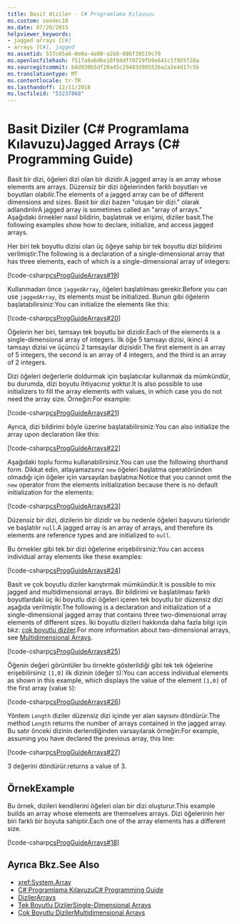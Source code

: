 ```yaml
---
title: Basit diziler - C# Programlama Kılavuzu
ms.custom: seodec18
ms.date: 07/20/2015
helpviewer_keywords:
- jagged arrays [C#]
- arrays [C#], jagged
ms.assetid: 537c65a6-0e0a-4a00-a2b8-086f38519c70
ms.openlocfilehash: f517a9a6d6e10f04df70729fb9e641c1f955f28a
ms.sourcegitcommit: bdd930b5df20a45c29483d905526a2a3e4d17c5b
ms.translationtype: MT
ms.contentlocale: tr-TR
ms.lasthandoff: 12/11/2018
ms.locfileid: "53237868"
---
```

# <a name="jagged-arrays-c-programming-guide"></a><span data-ttu-id="23f8d-102">Basit Diziler (C# Programlama Kılavuzu)</span><span class="sxs-lookup"><span data-stu-id="23f8d-102">Jagged Arrays (C# Programming Guide)</span></span>

<span data-ttu-id="23f8d-103">Basit bir dizi, öğeleri dizi olan bir dizidir.</span><span class="sxs-lookup"><span data-stu-id="23f8d-103">A jagged array is an array whose elements are arrays.</span></span> <span data-ttu-id="23f8d-104">Düzensiz bir dizi öğelerinden farklı boyutları ve boyutları olabilir.</span><span class="sxs-lookup"><span data-stu-id="23f8d-104">The elements of a jagged array can be of different dimensions and sizes.</span></span> <span data-ttu-id="23f8d-105">Basit bir dizi bazen "oluşan bir dizi." olarak adlandırılır</span><span class="sxs-lookup"><span data-stu-id="23f8d-105">A jagged array is sometimes called an "array of arrays."</span></span> <span data-ttu-id="23f8d-106">Aşağıdaki örnekler nasıl bildirin, başlatmak ve erişimi, diziler basit.</span><span class="sxs-lookup"><span data-stu-id="23f8d-106">The following examples show how to declare, initialize, and access jagged arrays.</span></span>  
  
 <span data-ttu-id="23f8d-107">Her biri tek boyutlu dizisi olan üç öğeye sahip bir tek boyutlu dizi bildirimi verilmiştir:</span><span class="sxs-lookup"><span data-stu-id="23f8d-107">The following is a declaration of a single-dimensional array that has three elements, each of which is a single-dimensional array of integers:</span></span>  
  
 [!code-csharp[csProgGuideArrays#19](../../../csharp/programming-guide/arrays/codesnippet/CSharp/jagged-arrays_1.cs)]  
  
 <span data-ttu-id="23f8d-108">Kullanmadan önce `jaggedArray`, öğeleri başlatılması gerekir.</span><span class="sxs-lookup"><span data-stu-id="23f8d-108">Before you can use `jaggedArray`, its elements must be initialized.</span></span> <span data-ttu-id="23f8d-109">Bunun gibi öğelerin başlatabilirsiniz:</span><span class="sxs-lookup"><span data-stu-id="23f8d-109">You can initialize the elements like this:</span></span>  
  
 [!code-csharp[csProgGuideArrays#20](../../../csharp/programming-guide/arrays/codesnippet/CSharp/jagged-arrays_2.cs)]  
  
 <span data-ttu-id="23f8d-110">Öğelerin her biri, tamsayı tek boyutlu bir dizidir.</span><span class="sxs-lookup"><span data-stu-id="23f8d-110">Each of the elements is a single-dimensional array of integers.</span></span> <span data-ttu-id="23f8d-111">İlk öğe 5 tamsayı dizisi, ikinci 4 tamsayı dizisi ve üçüncü 2 tamsayılar dizisidir.</span><span class="sxs-lookup"><span data-stu-id="23f8d-111">The first element is an array of 5 integers, the second is an array of 4 integers, and the third is an array of 2 integers.</span></span>  
  
 <span data-ttu-id="23f8d-112">Dizi öğeleri değerlerle doldurmak için başlatıcılar kullanmak da mümkündür, bu durumda, dizi boyutu ihtiyacınız yoktur.</span><span class="sxs-lookup"><span data-stu-id="23f8d-112">It is also possible to use initializers to fill the array elements with values, in which case you do not need the array size.</span></span> <span data-ttu-id="23f8d-113">Örneğin:</span><span class="sxs-lookup"><span data-stu-id="23f8d-113">For example:</span></span>  
  
 [!code-csharp[csProgGuideArrays#21](../../../csharp/programming-guide/arrays/codesnippet/CSharp/jagged-arrays_3.cs)]  
  
 <span data-ttu-id="23f8d-114">Ayrıca, dizi bildirimi böyle üzerine başlatabilirsiniz:</span><span class="sxs-lookup"><span data-stu-id="23f8d-114">You can also initialize the array upon declaration like this:</span></span>  
  
 [!code-csharp[csProgGuideArrays#22](../../../csharp/programming-guide/arrays/codesnippet/CSharp/jagged-arrays_4.cs)]  
  
 <span data-ttu-id="23f8d-115">Aşağıdaki toplu formu kullanabilirsiniz.</span><span class="sxs-lookup"><span data-stu-id="23f8d-115">You can use the following shorthand form.</span></span> <span data-ttu-id="23f8d-116">Dikkat edin, atlayamazsınız `new` öğeleri başlatma operatöründen olmadığı için öğeler için varsayılan başlatma:</span><span class="sxs-lookup"><span data-stu-id="23f8d-116">Notice that you cannot omit the `new` operator from the elements initialization because there is no default initialization for the elements:</span></span>  
  
 [!code-csharp[csProgGuideArrays#23](../../../csharp/programming-guide/arrays/codesnippet/CSharp/jagged-arrays_5.cs)]  
  
 <span data-ttu-id="23f8d-117">Düzensiz bir dizi, dizilerin bir dizidir ve bu nedenle öğeleri başvuru türleridir ve başlatılır `null`.</span><span class="sxs-lookup"><span data-stu-id="23f8d-117">A jagged array is an array of arrays, and therefore its elements are reference types and are initialized to `null`.</span></span>  
  
 <span data-ttu-id="23f8d-118">Bu örnekler gibi tek bir dizi öğelerine erişebilirsiniz:</span><span class="sxs-lookup"><span data-stu-id="23f8d-118">You can access individual array elements like these examples:</span></span>  
  
 [!code-csharp[csProgGuideArrays#24](../../../csharp/programming-guide/arrays/codesnippet/CSharp/jagged-arrays_6.cs)]  
  
 <span data-ttu-id="23f8d-119">Basit ve çok boyutlu diziler karıştırmak mümkündür.</span><span class="sxs-lookup"><span data-stu-id="23f8d-119">It is possible to mix jagged and multidimensional arrays.</span></span> <span data-ttu-id="23f8d-120">Bir bildirimi ve başlatılması farklı boyutlardaki üç iki boyutlu dizi öğeleri içeren tek boyutlu bir düzensiz dizi aşağıda verilmiştir.</span><span class="sxs-lookup"><span data-stu-id="23f8d-120">The following is a declaration and initialization of a single-dimensional jagged array that contains three two-dimensional array elements of different sizes.</span></span> <span data-ttu-id="23f8d-121">İki boyutlu dizileri hakkında daha fazla bilgi için bkz: [çok boyutlu diziler](../../../csharp/programming-guide/arrays/multidimensional-arrays.md).</span><span class="sxs-lookup"><span data-stu-id="23f8d-121">For more information about two-dimensional arrays, see [Multidimensional Arrays](../../../csharp/programming-guide/arrays/multidimensional-arrays.md).</span></span>  
  
 [!code-csharp[csProgGuideArrays#25](../../../csharp/programming-guide/arrays/codesnippet/CSharp/jagged-arrays_7.cs)]  
  
 <span data-ttu-id="23f8d-122">Öğenin değeri görüntüler bu örnekte gösterildiği gibi tek tek öğelerine erişebilirsiniz `[1,0]` ilk dizinin (değer `5`):</span><span class="sxs-lookup"><span data-stu-id="23f8d-122">You can access individual elements as shown in this example, which displays the value of the element `[1,0]` of the first array (value `5`):</span></span>  
  
 [!code-csharp[csProgGuideArrays#26](../../../csharp/programming-guide/arrays/codesnippet/CSharp/jagged-arrays_8.cs)]  
  
 <span data-ttu-id="23f8d-123">Yöntem `Length` diziler düzensiz dizi içinde yer alan sayısını döndürür.</span><span class="sxs-lookup"><span data-stu-id="23f8d-123">The method `Length` returns the number of arrays contained in the jagged array.</span></span> <span data-ttu-id="23f8d-124">Bu satır önceki dizinin derlendiğinden varsayılarak örneğin:</span><span class="sxs-lookup"><span data-stu-id="23f8d-124">For example, assuming you have declared the previous array, this line:</span></span>  
  
 [!code-csharp[csProgGuideArrays#27](../../../csharp/programming-guide/arrays/codesnippet/CSharp/jagged-arrays_9.cs)]  
  
 <span data-ttu-id="23f8d-125">3 değerini döndürür.</span><span class="sxs-lookup"><span data-stu-id="23f8d-125">returns a value of 3.</span></span>  
  
## <a name="example"></a><span data-ttu-id="23f8d-126">Örnek</span><span class="sxs-lookup"><span data-stu-id="23f8d-126">Example</span></span>

 <span data-ttu-id="23f8d-127">Bu örnek, dizileri kendilerini öğeleri olan bir dizi oluşturur.</span><span class="sxs-lookup"><span data-stu-id="23f8d-127">This example builds an array whose elements are themselves arrays.</span></span> <span data-ttu-id="23f8d-128">Dizi öğelerinin her biri farklı bir boyuta sahiptir.</span><span class="sxs-lookup"><span data-stu-id="23f8d-128">Each one of the array elements has a different size.</span></span>  
  
 [!code-csharp[csProgGuideArrays#18](../../../csharp/programming-guide/arrays/codesnippet/CSharp/jagged-arrays_10.cs)]  
  
## <a name="see-also"></a><span data-ttu-id="23f8d-129">Ayrıca Bkz.</span><span class="sxs-lookup"><span data-stu-id="23f8d-129">See Also</span></span>

- <xref:System.Array>  
- [<span data-ttu-id="23f8d-130">C# Programlama Kılavuzu</span><span class="sxs-lookup"><span data-stu-id="23f8d-130">C# Programming Guide</span></span>](../../../csharp/programming-guide/index.md)  
- [<span data-ttu-id="23f8d-131">Diziler</span><span class="sxs-lookup"><span data-stu-id="23f8d-131">Arrays</span></span>](../../../csharp/programming-guide/arrays/index.md)  
- [<span data-ttu-id="23f8d-132">Tek Boyutlu Diziler</span><span class="sxs-lookup"><span data-stu-id="23f8d-132">Single-Dimensional Arrays</span></span>](../../../csharp/programming-guide/arrays/single-dimensional-arrays.md)  
- [<span data-ttu-id="23f8d-133">Çok Boyutlu Diziler</span><span class="sxs-lookup"><span data-stu-id="23f8d-133">Multidimensional Arrays</span></span>](../../../csharp/programming-guide/arrays/multidimensional-arrays.md)
